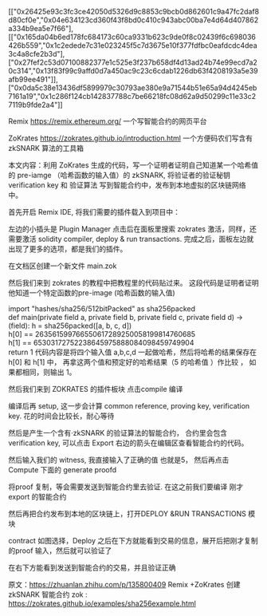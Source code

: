 

[["0x26425e93c3fc3ce42050d5326d9c8853c9bcb0d862601c9a47fc2daf8d80cf0e","0x04e634123cd360f43f8bd0c410c943abc00ba7e4d64d407862a334b9ea5e7f66"],[["0x165da04b6ed178fc684173c60ca9331b623c9de0f8c02439f6c698036426b559","0x1c2edede7c31e023245f5c7d3675e10f377fdfbc0eafdcdc4dea3c4a8cfe2b3d"],["0x27fef2c53d07100882377e1c525e3f237b658df4d13ad24b74e99ecd7a20c314","0x13f83f99c9affd0d7a450ac9c23c6cdab1226db63f4208193a5e39afb99ee491"]],["0x0da5c38e13436df5899979c30793ae380e9a71544b51e65a94d4245eb7161a19","0x1c286f124cb142837788c7be66218fc08d62a9d50299c11e33c27119b9fde2a4"]]







Remix https://remix.ethereum.org/ 一个写智能合约的网页平台

ZoKrates https://zokrates.github.io/introduction.html 一个方便码农们写含有 zkSNARK 算法的工具箱

本文内容：利用 ZoKrates 生成的代码，写一个证明者证明自己知道某一个哈希值的 pre-iamge （哈希函数的输入值）的 zkSNARK, 将验证者的验证秘钥 verification key 和 验证算法 写到智能合约中，发布到本地虚拟的区块链网络中。

首先开启 Remix IDE, 将我们需要的插件载入到项目中：


左边的小插头是 Plugin Manager 点击后在面板里搜索 zokrates 激活，同样，还需要激活 solidity compiler, deploy & run transactions. 完成之后，面板左边就出现了更多的选项，都是我们的插件。




在文档区创建一个新文件 main.zok


然后我们来到 zokrates 的教程中把教程里的代码贴过来。 这段代码是证明者证明他知道一个特定函数的pre-image (哈希函数的输入值)

import "hashes/sha256/512bitPacked" as sha256packed  
def main(private field a, private field b, private field c, private field d) -> (field):
     h = sha256packed([a, b, c, d])     
     h[0] == 263561599766550617289250058199814760685     
     h[1] == 65303172752238645975888084098459749904     
     return 1
代码内容是将四个输入值 a,b,c,d 一起做哈希，然后将哈希的结果保存在 h[0] 和 h[1] 中， 再拿这两个值和预定好的哈希结果（5 的哈希值 ）作比较 ， 如果都相同，则输出 1。


然后我们来到 ZOKRATES 的插件板块 点击compile 编译


编译后再 setup, 这一步会计算 common reference, proving key, verification key. 花的时间会比较长，耐心等待


然后是产生一个含有·zkSNARK 的验证算法的智能合约， 合约里会包含verification key, 可以点击 Export 右边的箭头在编辑区查看智能合约的代码。

然后输入我们的 witness, 我直接输入了正确的值 也就是5， 然后再点击 Compute 下面的 generate proofd





将proof 复制，等会需要发送到智能合约里去验证. 在这之前我们要编译 刚才export 的智能合约


然后再把合约发布到本地的区块链上，打开DEPLOY &RUN TRANSACTIONS 模块


contract 如图选择，Deploy 之后在下方就能看到交易的信息，展开后把刚才复制的proof 输入，然后就可以验证了


在右下方能看到发送到智能合约的交易，并且验证正确


原文：https://zhuanlan.zhihu.com/p/135800409 Remix +ZoKrates 创建zkSNARK 智能合约
zok : https://zokrates.github.io/examples/sha256example.html
